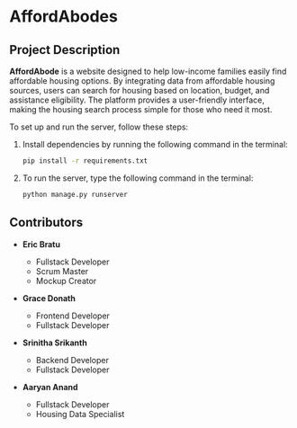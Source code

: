 # AffordAbodes

## Project Description

**AffordAbode** is a website designed to help low-income families easily find affordable housing options. By integrating data from affordable housing sources, users can search for housing based on location, budget, and assistance eligibility. The platform provides a user-friendly interface, making the housing search process simple for those who need it most.

To set up and run the server, follow these steps:

1. Install dependencies by running the following command in the terminal:

   ```bash
   pip install -r requirements.txt

2. To run the server, type the following command in the terminal:

   ```bash
   python manage.py runserver

## Contributors

- **Eric Bratu**  
  - Fullstack Developer  
  - Scrum Master  
  - Mockup Creator  

- **Grace Donath**  
  - Frontend Developer  
  - Fullstack Developer  

- **Srinitha Srikanth**  
  - Backend Developer  
  - Fullstack Developer  

- **Aaryan Anand**  
  - Fullstack Developer  
  - Housing Data Specialist  
